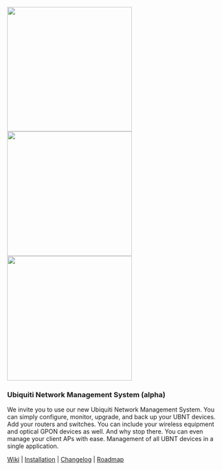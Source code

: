 <p>
  <img src="https://github.com/Ubiquiti-App/UNMS/blob/master/doc/unms/unms-statistics@2x.png?raw=true" width="290"/>
  <img src="https://github.com/Ubiquiti-App/UNMS/blob/master/doc/unms/unms-device@2x.png?raw=true" width="290"/>
  <img src="https://github.com/Ubiquiti-App/UNMS/blob/master/doc/unms/unms-devices@2x.png?raw=true" width="290"/>
</p>

### Ubiquiti Network Management System (alpha)

We invite you to use our new Ubiquiti Network Management System. You can simply configure, monitor, upgrade, and back up your UBNT devices. Add your routers and switches. You can include your wireless equipment and optical GPON devices as well. And why stop there. You can even manage your client APs with ease. Management of all UBNT devices in a single application.

[Wiki](https://github.com/Ubiquiti-App/UNMS/wiki) | [Installation](https://github.com/Ubiquiti-App/UNMS/wiki/Installation-%26-Update) | [Changelog](CHANGELOG.md) | [Roadmap](https://unms.ubnt.com/)

